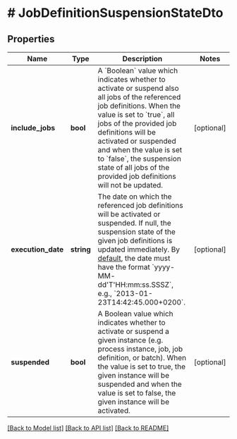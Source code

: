 # # JobDefinitionSuspensionStateDto

## Properties

Name | Type | Description | Notes
------------ | ------------- | ------------- | -------------
**include_jobs** | **bool** | A &#x60;Boolean&#x60; value which indicates whether to activate or suspend also all jobs of the referenced job definitions. When the value is set to &#x60;true&#x60;, all jobs of the provided job definitions will be activated or suspended and when the value is set to &#x60;false&#x60;, the suspension state of all jobs of the provided job definitions will not be updated. | [optional]
**execution_date** | **string** | The date on which the referenced job definitions will be activated or suspended. If null, the suspension state of the given job definitions is updated immediately. By [default](https://docs.camunda.org/manual/latest/reference/rest/overview/date-format/), the date must have the format &#x60;yyyy-MM- dd&#39;T&#39;HH:mm:ss.SSSZ&#x60;, e.g., &#x60;2013-01-23T14:42:45.000+0200&#x60;. | [optional]
**suspended** | **bool** | A Boolean value which indicates whether to activate or suspend a given instance  (e.g. process instance, job, job definition, or batch). When the value is set to true,  the given instance will be suspended and when the value is set to false,  the given instance will be activated. | [optional]

[[Back to Model list]](../../README.md#models) [[Back to API list]](../../README.md#endpoints) [[Back to README]](../../README.md)
